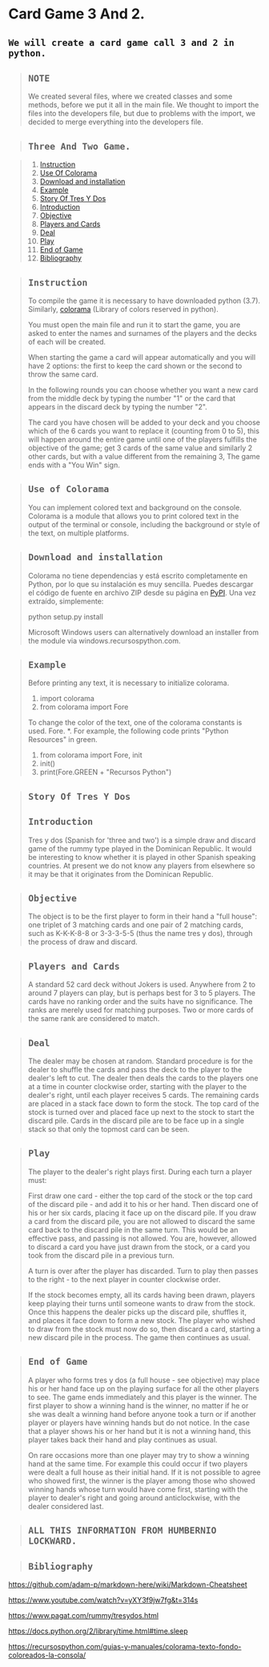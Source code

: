 # Card Game 3 And 2.
## `We will create a card game call 3 and 2 in python.`

>## `NOTE`
>We created several files, where we created classes and some methods, before we put it all in the main file.
>We thought to import the files into the developers file, but due to problems with the import, we decided to merge everything into the developers file.

>## `Three And Two Game.`

>1. [Instruction](#Instruction)
>1. [Use Of Colorama](#Use-of-Colorama)
>1. [Download and installation](#Download-and-installation)
>1. [Example](#Example)
>1. [Story Of Tres Y Dos](#Story-Of-Tres-Y-Dos)
>1. [Introduction](#Introduction)
>1. [Objective](#Objective)
>1. [Players and Cards](#Players-and-Cards)
>1. [Deal](#Deal)
>1. [Play](#Play)
>1. [End of Game](#End-of-Game)
>1. [Bibliography](#Bibliography)

>## `Instruction`
>To compile the game it is necessary to have downloaded python (3.7). 
>Similarly, [colorama](#Use-of-Colorama) (Library of colors reserved in python).
>
>You must open the main file and run it to start the game, you are asked to enter the names and surnames of the players and the decks of each will be created.
>
>When starting the game a card will appear automatically and you will have 2 options: the first to keep the card shown or the second to throw the same card.
>
>In the following rounds you can choose whether you want a new card from the middle deck by typing the number "1" or the card that appears in the discard deck by typing the number "2". 
>
>The card you have chosen will be added to your deck and you choose which of the 6 cards you want to replace it (counting from 0 to 5), this will happen around the entire game until one of the players fulfills the objective of the game; get 3 cards of the same value and similarly 2 other cards, but with a value different from the remaining 3, The game ends with a "You Win" sign.

>## `Use of Colorama`
>You can implement colored text and background on the console.
>Colorama is a module that allows you to print colored text in the output of the terminal or console, including the background or style of the text, on multiple platforms.
>

>## `Download and installation`
>Colorama no tiene dependencias y está escrito completamente en Python, por lo que su instalación es muy sencilla. Puedes descargar el código de fuente en archivo ZIP desde su página en [PyPI](https://pypi.org/project/colorama/#downloads). Una vez extraído, simplemente:
>
>python setup.py install
>
>Microsoft Windows users can alternatively download an installer from the module via windows.recursospython.com.
>

>## `Example`
>Before printing any text, it is necessary to initialize colorama.
>
>1. import colorama
>2. from colorama import Fore
>
>To change the color of the text, one of the colorama constants is used. Fore. *. For example, the following code prints "Python Resources" in green.
>
>1. from colorama import Fore, init
>2. init()
>3. print(Fore.GREEN + "Recursos Python")


>## `Story Of Tres Y Dos`
>## `Introduction`
>Tres y dos (Spanish for 'three and two') is a simple draw and discard game of the rummy type played in the Dominican Republic. It would be interesting to know whether it is played in other Spanish speaking countries. At present we do not know any players from elsewhere so it may be that it originates from the Dominican Republic.

>## `Objective`
>The object is to be the first player to form in their hand a "full house": one triplet of 3 matching cards and one pair of 2 matching cards, such as K-K-K-8-8 or 3-3-3-5-5 (thus the name tres y dos), through the process of draw and discard.

>## `Players and Cards`
>A standard 52 card deck without Jokers is used. Anywhere from 2 to around 7 players can play, but is perhaps best for 3 to 5 players. The cards have no ranking order and the suits have no significance. The ranks are merely used for matching purposes. Two or more cards of the same rank are considered to match.

>## `Deal`
>The dealer may be chosen at random. Standard procedure is for the dealer to shuffle the cards and pass the deck to the player to the dealer's left to cut. The dealer then deals the cards to the players one at a time in counter clockwise order, starting with the player to the dealer's right, until each player receives 5 cards. The remaining cards are placed in a stack face down to form the stock. The top card of the stock is turned over and placed face up next to the stock to start the discard pile. Cards in the discard pile are to be face up in a single stack so that only the topmost card can be seen.

>## `Play`
>The player to the dealer's right plays first. During each turn a player must:
>
>First draw one card - either the top card of the stock or the top card of the discard pile - and add it to his or her hand.
>Then discard one of his or her six cards, placing it face up on the discard pile.
>If you draw a card from the discard pile, you are not allowed to discard the same card back to the discard pile in the same turn. This would be an effective pass, and passing is not allowed. You are, however, allowed to discard a card you have just drawn from the stock, or a card you took from the discard pile in a previous turn.
>
>A turn is over after the player has discarded. Turn to play then passes to the right - to the next player in counter clockwise order.
>
>If the stock becomes empty, all its cards having been drawn, players keep playing their turns until someone wants to draw from the stock. Once this happens the dealer picks up the discard pile, shuffles it, and places it face down to form a new stock. The player who wished to draw from the stock must now do so, then discard a card, starting a new discard pile in the process. The game then continues as usual.

>## `End of Game`
>A player who forms tres y dos (a full house - see objective) may place his or her hand face up on the playing surface for all the other players to see. The game ends immediately and this player is the winner. The first player to show a winning hand is the winner, no matter if he or she was dealt a winning hand before anyone took a turn or if another player or players have winning hands but do not notice. In the case that a player shows his or her hand but it is not a winning hand, this player takes back their hand and play continues as usual.
>
>On rare occasions more than one player may try to show a winning hand at the same time. For example this could occur if two players were dealt a full house as their initial hand. If it is not possible to agree who showed first, the winner is the player among those who showed winning hands whose turn would have come first, starting with the player to dealer's right and going around anticlockwise, with the dealer considered last.

>## `ALL THIS INFORMATION FROM HUMBERNIO LOCKWARD.`


>## `Bibliography`
https://github.com/adam-p/markdown-here/wiki/Markdown-Cheatsheet

https://www.youtube.com/watch?v=yXY3f9jw7fg&t=314s

https://www.pagat.com/rummy/tresydos.html

https://docs.python.org/2/library/time.html#time.sleep

https://recursospython.com/guias-y-manuales/colorama-texto-fondo-coloreados-la-consola/